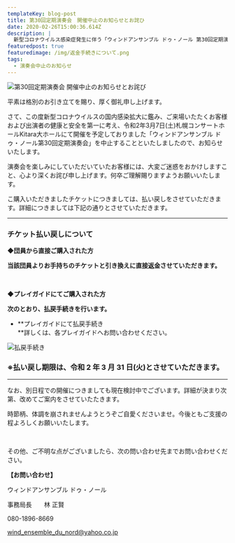```yaml
---
templateKey: blog-post
title: 第30回定期演奏会　開催中止のお知らせとお詫ひ
date: 2020-02-26T15:00:36.614Z
description: |
  新型コロナウイルス感染症発生に伴う「ウィンドアンサンブル ドゥ・ノール 第30回定期演奏会」開催中止のお知らせとお詫び
featuredpost: true
featuredimage: /img/返金手続きについて.png
tags:
  - 演奏会中止のお知らせ
---
```

![第30回定期演奏会 開催中止のお知らせとお詫び](/img/返金手続きについて.png "第30回定期演奏会 開催中止のお知らせとお詫び")

平素は格別のお引き立てを賜り、厚く御礼申し上げます。

 さて、この度新型コロナウイルスの国内感染拡大に鑑み、ご来場いたたくお客様および出演者の健康と安全を第一に考え、令和2年3月7日(土)札幌コンサートホールKitara大ホールにて開催を予定しておりました「ウィンドアンサンブル ドゥ・ノール第30回定期演奏会」を中止することといたしましたので、お知らせいたします。

演奏会を楽しみにしていただいていたお客様には、大変ご迷惑をおかけしますこと、心より深くお詫び申し上げます。何卒ご理解賜りますようお願いいたします。

こ購入いただきましたチケットにつきましては、払い戻しをさせていただきます。詳細につきましては下記の通りとさせていただきます。

- - -

### チケット払い戻しについて

**◆団員から直接ご購入された方**

**当該団員よりお手持ちのチケットと引き換えに直接返金させていただきます。**

**<br>**

**◆プレイガイドにてご購入された方**

**次のとおり、払戻手続きを行います。**

* **プレイガイドにて払戻手続き<br>**詳しくは、各プレイガイドへお問い合わせください。

![払戻手続き](/img/払戻手続.png "払戻手続き")

### ※払い戻し期限は、令和 2 年 3 月 31 日(火)とさせていただきます。

- - -

なお、別日程での開催につきましても現在検討中でございます。詳細が決まり次第、改めてご案内をさせていたたきます。

時節柄、体調を崩されませんようとうぞご自愛くださいませ。今後ともご支援の程よろしくお願いいたします。

<br>

その他、ご不明な点がございましたら、次の問い合わせ先までお問い合わせください。

**【お問い合わせ】**

ウィンドアンサンブル ドゥ・ノール

事務局長　　林 正賢

080-1896-8669

wind_ensemble_du_nord@yahoo.co.jp
